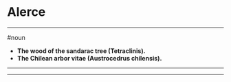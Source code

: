 # Alerce
---
#noun
- **The wood of the sandarac tree (Tetraclinis).**
- **The Chilean arbor vitae (Austrocedrus chilensis).**
---
---
